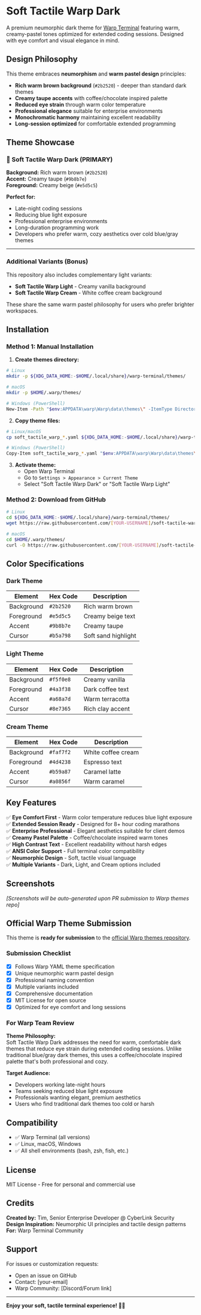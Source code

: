 # Soft Tactile Warp Dark

A premium neumorphic dark theme for [Warp Terminal](https://app.warp.dev/referral/4YXPLX) featuring warm, creamy-pastel tones optimized for extended coding sessions. Designed with eye comfort and visual elegance in mind.

## Design Philosophy

This theme embraces **neumorphism** and **warm pastel design** principles:

- **Rich warm brown background** (`#2b2520`) - deeper than standard dark themes
- **Creamy taupe accents** with coffee/chocolate inspired palette
- **Reduced eye strain** through warm color temperature
- **Professional elegance** suitable for enterprise environments
- **Monochromatic harmony** maintaining excellent readability
- **Long-session optimized** for comfortable extended programming

## Theme Showcase

### 🌙 Soft Tactile Warp Dark (PRIMARY)

**Background:** Rich warm brown (`#2b2520`)  
**Accent:** Creamy taupe (`#9b8b7e`)  
**Foreground:** Creamy beige (`#e5d5c5`)  

**Perfect for:**
- Late-night coding sessions
- Reducing blue light exposure
- Professional enterprise environments
- Long-duration programming work
- Developers who prefer warm, cozy aesthetics over cold blue/gray themes

---

### Additional Variants (Bonus)

This repository also includes complementary light variants:

- **Soft Tactile Warp Light** - Creamy vanilla background
- **Soft Tactile Warp Cream** - White coffee cream background

These share the same warm pastel philosophy for users who prefer brighter workspaces.

## Installation

### Method 1: Manual Installation

1. **Create themes directory:**

```bash
# Linux
mkdir -p ${XDG_DATA_HOME:-$HOME/.local/share}/warp-terminal/themes/

# macOS
mkdir -p $HOME/.warp/themes/

# Windows (PowerShell)
New-Item -Path "$env:APPDATA\warp\Warp\data\themes\" -ItemType Directory
```

2. **Copy theme files:**

```bash
# Linux/macOS
cp soft_tactile_warp_*.yaml ${XDG_DATA_HOME:-$HOME/.local/share}/warp-terminal/themes/

# Windows (PowerShell)
Copy-Item soft_tactile_warp_*.yaml "$env:APPDATA\warp\Warp\data\themes\"
```

3. **Activate theme:**
   - Open Warp Terminal
   - Go to `Settings > Appearance > Current Theme`
   - Select "Soft Tactile Warp Dark" or "Soft Tactile Warp Light"

### Method 2: Download from GitHub

```bash
# Linux
cd ${XDG_DATA_HOME:-$HOME/.local/share}/warp-terminal/themes/
wget https://raw.githubusercontent.com/[YOUR-USERNAME]/soft-tactile-warp-theme/main/soft_tactile_warp_dark.yaml

# macOS
cd $HOME/.warp/themes/
curl -O https://raw.githubusercontent.com/[YOUR-USERNAME]/soft-tactile-warp-theme/main/soft_tactile_warp_dark.yaml
```

## Color Specifications

### Dark Theme
| Element | Hex Code | Description |
|---------|----------|-------------|
| Background | `#2b2520` | Rich warm brown |
| Foreground | `#e5d5c5` | Creamy beige text |
| Accent | `#9b8b7e` | Creamy taupe |
| Cursor | `#b5a798` | Soft sand highlight |

### Light Theme
| Element | Hex Code | Description |
|---------|----------|-------------|
| Background | `#f5f0e8` | Creamy vanilla |
| Foreground | `#4a3f38` | Dark coffee text |
| Accent | `#a68a7d` | Warm terracotta |
| Cursor | `#8e7365` | Rich clay accent |

### Cream Theme
| Element | Hex Code | Description |
|---------|----------|-------------|
| Background | `#faf7f2` | White coffee cream |
| Foreground | `#4d4238` | Espresso text |
| Accent | `#b59a87` | Caramel latte |
| Cursor | `#a0856f` | Warm caramel |

## Key Features

✅ **Eye Comfort First** - Warm color temperature reduces blue light exposure  
✅ **Extended Session Ready** - Designed for 8+ hour coding marathons  
✅ **Enterprise Professional** - Elegant aesthetics suitable for client demos  
✅ **Creamy Pastel Palette** - Coffee/chocolate inspired warm tones  
✅ **High Contrast Text** - Excellent readability without harsh edges  
✅ **ANSI Color Support** - Full terminal color compatibility  
✅ **Neumorphic Design** - Soft, tactile visual language  
✅ **Multiple Variants** - Dark, Light, and Cream options included

## Screenshots

*[Screenshots will be auto-generated upon PR submission to Warp themes repo]*

## Official Warp Theme Submission

This theme is **ready for submission** to the [official Warp themes repository](https://github.com/warpdotdev/themes).

### Submission Checklist

- [x] Follows Warp YAML theme specification
- [x] Unique neumorphic warm pastel design
- [x] Professional naming convention
- [x] Multiple variants included
- [x] Comprehensive documentation
- [x] MIT License for open source
- [x] Optimized for eye comfort and long sessions

### For Warp Team Review

**Theme Philosophy:**  
Soft Tactile Warp Dark addresses the need for warm, comfortable dark themes that reduce eye strain during extended coding sessions. Unlike traditional blue/gray dark themes, this uses a coffee/chocolate inspired palette that's both professional and cozy.

**Target Audience:**  
- Developers working late-night hours
- Teams seeking reduced blue light exposure
- Professionals wanting elegant, premium aesthetics
- Users who find traditional dark themes too cold or harsh

## Compatibility

- ✅ Warp Terminal (all versions)
- ✅ Linux, macOS, Windows
- ✅ All shell environments (bash, zsh, fish, etc.)

## License

MIT License - Free for personal and commercial use

## Credits

**Created by:** Tim, Senior Enterprise Developer @ CyberLink Security  
**Design Inspiration:** Neumorphic UI principles and tactile design patterns  
**For:** Warp Terminal Community

## Support

For issues or customization requests:
- Open an issue on GitHub
- Contact: [your-email]
- Warp Community: [Discord/Forum link]

---

**Enjoy your soft, tactile terminal experience! 🎨✨**
